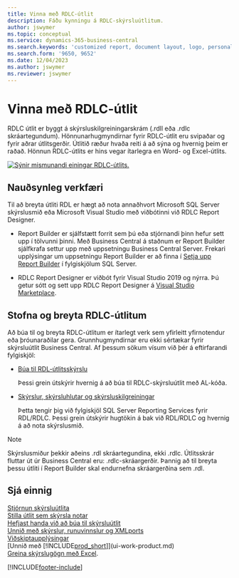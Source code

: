 ```yaml
---
title: Vinna með RDLC-útlit
description: Fáðu kynningu á RDLC-skýrsluútlitum.
author: jswymer
ms.topic: conceptual
ms.service: dynamics-365-business-central
ms.search.keywords: 'customized report, document layout, logo, personalize'
ms.search.form: '9650, 9652'
ms.date: 12/04/2023
ms.author: jswymer
ms.reviewer: jswymer
---
```

# Vinna með RDLC-útlit

RDLC útlit er byggt á skýrsluskilgreiningarskrám (.rdll eða .rdlc skráartegundum). Hönnunarhugmyndirnar fyrir RDLC-útlit eru svipaðar og fyrir aðrar útlitsgerðir. Útlitið ræður hvaða reiti á að sýna og hvernig þeim er raðað. Hönnun RDLC-útlits er hins vegar ítarlegra en Word- og Excel-útlits.

[![Sýnir mismunandi einingar RDLC-útlits.](media/rdlc-layout.png)](media/rdlc-layout.png#lightbox)

## Nauðsynleg verkfæri

Til að breyta útliti RDL er hægt að nota annaðhvort Microsoft SQL Server skýrslusmið eða Microsoft Visual Studio með viðbótinni við RDLC Report Designer.

- Report Builder er sjálfstætt forrit sem þú eða stjórnandi þinn hefur sett upp í tölvunni þinni. Með Business Central á staðnum er Report Builder sjálfkrafa settur upp með uppsetningu Business Central Server. Frekari upplýsingar um uppsetningu Report Builder er að finna í [Setja upp Report Builder](/sql/reporting-services/install-windows/install-report-builder) í fylgiskjölum SQL Server.

- RDLC Report Designer er viðbót fyrir Visual Studio 2019 og nýrra. Þú getur sótt og sett upp RDLC Report Designer á [Visual Studio Marketplace](https://marketplace.visualstudio.com/items?itemName=ProBITools.MicrosoftRdlcReportDesignerforVisualStudio-18001).

## Stofna og breyta RDLC-útlitum

Að búa til og breyta RDLC-útlitum er ítarlegt verk sem yfirleitt yfirnotendur eða þróunaraðilar gera. Grunnhugmyndirnar eru ekki sértækar fyrir skýrsluútlit Business Central. Af þessum sökum vísum við þér á eftirfarandi fylgiskjöl:

- [Búa til RDL-útlitsskýrslu](/dynamics365/business-central/dev-itpro/developer/devenv-howto-rdl-report-layout)

   Þessi grein útskýrir hvernig á að búa til RDLC-skýrsluútlit með AL-kóða.

- [Skýrslur, skýrsluhlutar og skýrsluskilgreiningar](/sql/reporting-services/report-design/reports-report-parts-and-report-definitions-report-builder-and-ssrs?)

   Þetta tengir þig við fylgiskjöl SQL Server Reporting Services fyrir RDL/RDLC. Þessi grein útskýrir hugtökin á bak við RDL/RDLC og hvernig á að nota skýrslusmið.

> [!NOTE]
> Skýrslusmiður þekkir aðeins .rdl skráartegundina, ekki .rdlc. Útlitsskrár fluttar út úr Business Central eru: .rdlc-skráargerðir. Þannig að til breyta þessu útliti í Report Builder skal endurnefna skráargerðina sem .rdl.

## Sjá einnig

[Stjórnun skýrsluútlita](ui-manage-report-layouts.md)  
[Stilla útlit sem skýrsla notar](ui-set-report-layout.md)  
[Hefjast handa við að búa til skýrsluútlit](ui-get-started-layouts.md)  
[Unnið með skýrslur, runuvinnslur og XMLports](ui-work-report.md)  
[Viðskiptaupplýsingar](bi.md)  
[Unnið með [!INCLUDE[prod_short](includes/prod_short.md)]](ui-work-product.md)  
[Greina skýrslugögn með Excel](report-analyze-excel.md).

[!INCLUDE[footer-include](includes/footer-banner.md)]

